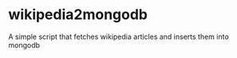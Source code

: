 # wikipedia2mongodb

A simple script that fetches wikipedia articles and inserts them into mongodb

